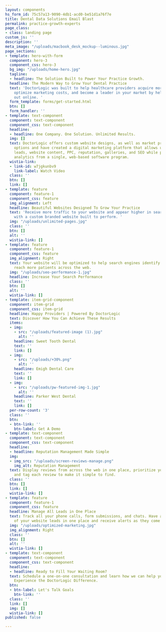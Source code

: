 ```yaml
---
layout: components
hs_form_id: 75c57a13-9090-4db1-acd0-be51d1a76f7e
title: Dental Data Solutions Email Blast
permalink: practice-growth-experts
page_class:
- class: landing page
custom_js: ''
description: ''
meta_image: "/uploads/macbook_desk_mockup--luminous.jpg"
page_sections:
- template: hero-with-form
  component: hero-3
  component_css: hero-3
  bg_img: "/uploads/home-hero.jpg"
  tagline:
  - headline: The Solution Built to Power Your Practice Growth.
  headline: The Modern Way to Grow Your Dental Practice
  text: 'DoctorLogic was built to help healthcare providers acquire more patients,
    optimize marketing costs, and become a leader in your market by helping you stand
    out online. '
  form_template: forms/get-started.html
  btn: []
  form_handler: ''
- template: text-component
  component: text-component
  component_css: text-component
  headline:
  - headline: One Company. One Solution. Unlimited Results.
  img: []
  text: DoctorLogic offers custom website designs, as well as market proven design
    options and have created a digital marketing platform that allows users to manage
    leads, website content, PPC, reputation, galleries, and SEO while providing website
    analytics from a single, web-based software program.
  wistia-link:
  - link-id: w7jgkunbv9
    link-label: Watch Video
  class: ''
  btn: []
  link: []
- template: feature
  component: feature-1
  component_css: feature
  img_alignment: Left
  headline: Beautiful Websites Designed To Grow Your Practice
  text: 'Receive more traffic to your website and appear higher in search engine results
    with a custom branded website built to perform. '
  img: "/uploads/unlimited-pages.jpg"
  class: ''
  btn: []
  alt: ''
  wistia-link: []
- template: feature
  component: feature-1
  component_css: feature
  img_alignment: Right
  text: Your website will be optimized to help search engines identify your site to
    reach more patients across the web.
  img: "/uploads/seo-performance-1.jpg"
  headline: Increase Your Search Performance
  class: ''
  btn: []
  alt: ''
  wistia-link: []
- template: item-grid-component
  component: item-grid
  component_css: item-grid
  headline: Happy Providers | Powered By DoctorLogic
  text: Discover How You Can Achieve These Results
  items:
  - img:
    - src: "/uploads/featured-image (1).jpg"
      alt: ''
    headline: Sweet Tooth Dental
    text: ''
    link: []
  - img:
    - src: "/uploads/+30%.png"
      alt: ''
    headline: Emigh Dental Care
    text: ''
    link: []
  - img:
    - src: "/uploads/pw-featured-img-1.jpg"
      alt: ''
    headline: Parker West Dental
    text: ''
    link: []
  per-row-count: '3'
  class: ''
  btn:
  - btn-link: ''
    btn-label: Get A Demo
- template: text-component
  component: text-component
  component_css: text-component
  headline:
  - headline: Reputation Management Made Simple
  img:
  - img_src: "/uploads/screen-reviews-manage.png"
    img_alt: Reputation Management
  text: Display reviews from across the web in one place, prioritize your favorites,
    and tag each review to make it simple to find.
  class: ''
  btn: []
  link: []
  wistia-link: []
- template: feature
  component: feature-1
  component_css: feature
  headline: Manage All Leads in One Place
  text: Track all your phone calls, form submissions, and chats. Have a clear picture
    of your website leads in one place and receive alerts as they come in.
  img: "/uploads/optimized-marketing.jpg"
  img_alignment: Right
  class: ''
  btn: []
  alt: ''
  wistia-link: []
- template: text-component
  component: text-component
  component_css: text-component
  headline:
  - headline: Ready to Fill Your Waiting Room?
  text: Schedule a one-on-one consultation and learn how we can help you succeed online.
    Experience the DoctorLogic Difference.
  btn:
  - btn-label: Let's Talk Goals
    btn-link: ''
  class: ''
  link: []
  img: []
  wistia-link: []
published: false

---
```

